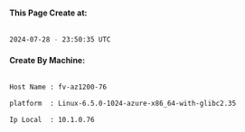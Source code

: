 
   
#### This Page Create at:

```bash

2024-07-28 - 23:50:35 UTC

```

#### Create By Machine:

```bash

Host Name : fv-az1200-76

platform  : Linux-6.5.0-1024-azure-x86_64-with-glibc2.35

Ip Local  : 10.1.0.76

```

